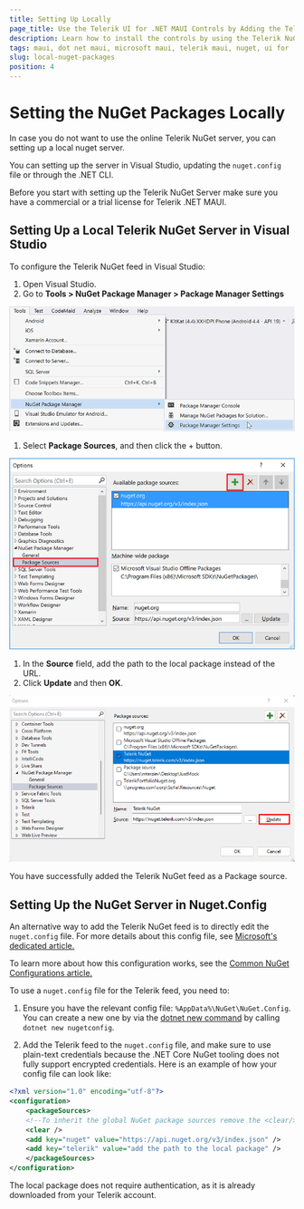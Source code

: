 ```yaml
---
title: Setting Up Locally
page_title: Use the Telerik UI for .NET MAUI Controls by Adding the Telerik NuGet Server to Visual Studio Code
description: Learn how to install the controls by using the Telerik NuGet Server with Visual Studio Code.
tags: maui, dot net maui, microsoft maui, telerik maui, nuget, ui for .net maui controls, windows, mac, install, telerik .net maui, visual studio
slug: local-nuget-packages
position: 4
---
```


# Setting the NuGet Packages Locally

In case you do not want to use the online Telerik NuGet server, you can setting up a local nuget server.

You can setting up the server in Visual Studio,  updating the `nuget.config` file or through the .NET CLI.

Before you start with setting up the Telerik NuGet Server make sure you have a commercial or a trial license for Telerik .NET MAUI.

## Setting Up a Local Telerik NuGet Server in Visual Studio

To configure the Telerik NuGet feed in Visual Studio:

1. Open Visual Studio.
1. Go to **Tools > NuGet Package Manager > Package Manager Settings**

  ![Telerik NuGet Package Manager context menu with the Package Manager Settings option](../../installation/images/nuget-vs-pm-settings.png)

1. Select **Package Sources**, and then click the + button.

  ![Package Sources dialog with the Available package sources field](../../installation/images/nuget-vs-add-source.png)

1. In the **Source** field, add the path to the local package instead of the URL.
1. Click **Update** and then **OK**.

  ![Package Sources field with the checked Telerik NuGet option](../../installation/images/nuget-vs-telerik-server.png)

You have successfully added the Telerik NuGet feed as a Package source.

## Setting Up the NuGet Server in Nuget.Config

An alternative way to add the Telerik NuGet feed is to directly edit the `nuget.config` file. For more details about this config file, see <a href="https://learn.microsoft.com/en-us/nuget/reference/nuget-config-file#packagesources" target="_blank">Microsoft's dedicated article.</a>

To learn more about how this configuration works, see the <a href="https://learn.microsoft.com/en-us/nuget/consume-packages/configuring-nuget-behavior#creating-a-new-config-file" target="_blank"> Common NuGet Configurations article.</a>

To use a `nuget.config` file for the Telerik feed, you need to:

1. Ensure you have the relevant config file: `%AppData%\NuGet\NuGet.Config`. You can create a new one by via the <a href="https://learn.microsoft.com/en-us/dotnet/core/tools/dotnet-new" target="blank">dotnet new command</a> by calling `dotnet new nugetconfig`.

2. Add the Telerik feed to the `nuget.config` file, and make sure to use plain-text credentials because the .NET Core NuGet tooling does not fully support encrypted credentials. Here is an example of how your config file can look like:

```xml
<?xml version="1.0" encoding="utf-8"?>
<configuration>
    <packageSources>
    <!--To inherit the global NuGet package sources remove the <clear/> line below -->
    <clear />
    <add key="nuget" value="https://api.nuget.org/v3/index.json" />
    <add key="telerik" value="add the path to the local package" />
    </packageSources>
</configuration>
```

The local package does not require authentication, as it is already downloaded from your Telerik account.
